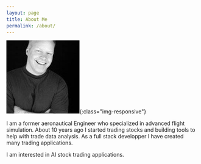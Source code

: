 ```yaml
---
layout: page
title: About Me
permalink: /about/
---
```

![image-title-here](./images/sth.jpeg){:class="img-responsive"}

I am a former aeronautical Engineer who specialized in advanced flight simulation.
About 10 years ago I started trading stocks and building tools to help with trade data analysis.
As a full stack developper I have created many trading applications.

I am interested in AI stock trading applications.

